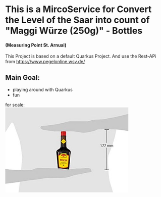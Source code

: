 # This is a MircoService for Convert the Level of the Saar into count of "Maggi Würze (250g)" - Bottles

#### (Measuring Point St. Arnual)

This Project is based on a default Quarkus Project.
And use the Rest-APi from https://www.pegelonline.wsv.de/

## Main Goal:
- playing around with Quarkus
- fun

for scale:\
![for scale of a Maggi](https://github.com/jenspapenhagen/level2maggi/blob/master/images/maggifalschegroesse.jpg?raw=true)

